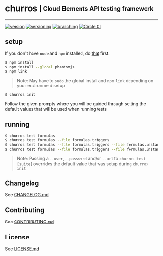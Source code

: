 # churros <sub><sup>| Cloud Elements API testing framework </sup></sub>
--------------------------------------------------------------------------------
[![version](http://img.shields.io/badge/version-v0.0.0-blue.svg)](#)
[![versioning](http://img.shields.io/badge/versioning-semver-blue.svg)](http://semver.org/)
[![branching](http://img.shields.io/badge/branching-github%20flow-blue.svg)](https://guides.github.com/introduction/flow/)
[![Circle CI](https://circleci.com/gh/cloud-elements/churros.svg?style=shield&circle-token=06ba43ddb954fcb3687b5e41fbdf607f1846bbc0)](https://circleci.com/gh/cloud-elements/churros)

## setup
If you don't have `node` and `npm` installed, do [that](https://docs.npmjs.com/getting-started/installing-node) first.

```bash
$ npm install
$ npm install --global phantomjs
$ npm link
```
> Note: May have to `sudo` the global install and `npm link` depending on your environment setup

```bash
$ churros init
```

Follow the given prompts where you will be guided through setting the default values that will be used when running tests

## running

```bash
$ churros test formulas
$ churros test formulas --file formulas.triggers
$ churros test formulas --file formulas.triggers --file formulas.instances
$ churros test formulas --file formulas.triggers --file formulas.instances --test `should not allow`
```
> Note: Passing a `--user`, `--password` and/or `--url` to `churros test [suite]` overrides the default value that was setup during `churros init`

## Changelog

See [CHANGELOG.md](CHANGELOG.md)

## Contributing

See [CONTRIBUTING.md](CONTRIBUTING.md)

## License

See [LICENSE.md](LICENSE.md)
